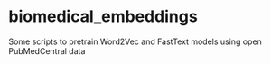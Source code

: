 # biomedical_embeddings
Some scripts to pretrain Word2Vec and FastText models using open PubMedCentral data
